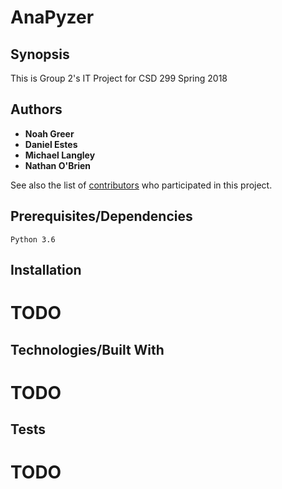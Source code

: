 # AnaPyzer

## Synopsis

This is Group 2's IT Project for CSD 299 Spring 2018

## Authors

* **Noah Greer**
* **Daniel Estes**
* **Michael Langley**
* **Nathan O'Brien**

See also the list of [contributors](https://github.com/NoahGreer/AnaPyzer/contributors) who participated in this project.

## Prerequisites/Dependencies
	Python 3.6 

## Installation
# TODO

## Technologies/Built With
# TODO

## Tests
# TODO
